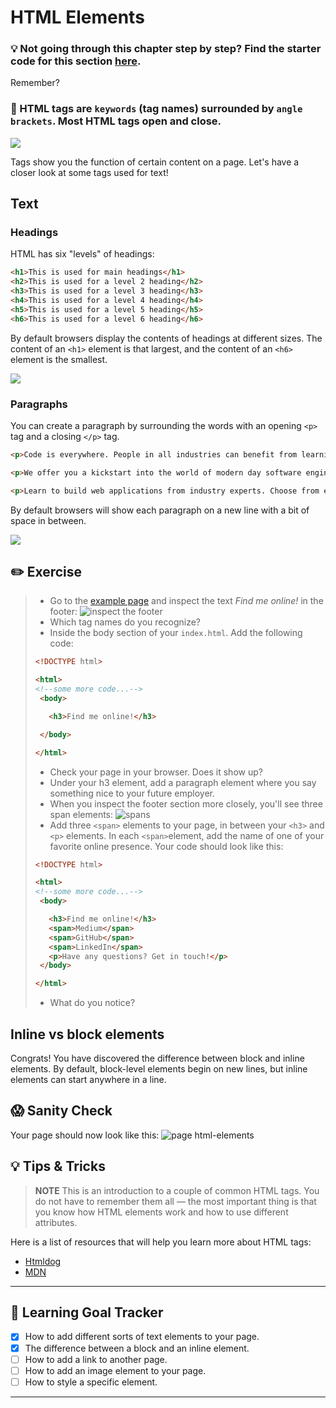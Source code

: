 # HTML Elements

### 💡 Not going through this chapter step by step? Find the starter code  for this section [here]().

Remember?

### 🌟 HTML tags are `keywords` (tag names) surrounded by `angle brackets`. Most HTML tags open and close.

[![](http://cd.sseu.re/20170208-4ri4d.png)](http://cd.sseu.re/20170208-4ri4d.png)

Tags show you the function of certain content on a page. Let's have a closer look at some tags used for text!

## Text

### Headings

HTML has six "levels" of headings:

```html
<h1>This is used for main headings</h1>
<h2>This is used for a level 2 heading</h2>
<h3>This is used for a level 3 heading</h3>
<h4>This is used for a level 4 heading</h4>
<h5>This is used for a level 5 heading</h5>
<h6>This is used for a level 6 heading</h6>
```

By default browsers display the contents of headings at different sizes. The content of an `<h1>` element is that largest, and the content of an `<h6>` element is the smallest.

[![](http://cd.sseu.re/20161119-90oh8.png)](http://cd.sseu.re/20161119-90oh8.png)

### Paragraphs

You can create a paragraph by surrounding the words with an opening `<p>` tag and a closing `</p>` tag.

```html
<p>Code is everywhere. People in all industries can benefit from learning code to boost their productivity and e-skills.</p>

<p>We offer you a kickstart into the world of modern day software engineering for the web with immersive and results-driven boot camps.</p>

<p>Learn to build web applications from industry experts. Choose from entry level beginner courses all the way up to advanced courses that prepare you for a new career.</p>
```

By default browsers will show each paragraph on a new line with a bit of space in between.

[![](http://cd.sseu.re/20161119-cwhpw.png)](http://cd.sseu.re/20161119-cwhpw.png)

## ✏️ Exercise

> * Go to the [example page](https://serene-mcnulty-aa84b3.netlify.com/) and inspect the text _Find me online!_ in the footer:
> ![inspect the footer](https://cd.sseu.re/Jane_Doe_2018-09-06_10-23-11.png)
> * Which tag names do you recognize?
> * Inside the body section of your `index.html`. Add the following code:
>  ```html
> <!DOCTYPE html>
>
> <html>
>  <!--some more code...-->
>   <body>
>
>     <h3>Find me online!</h3>
>
>   </body>
>
> </html>
> ```
> * Check your page in your browser. Does it show up?
> * Under your h3 element, add a paragraph element where you say something nice to your future employer.
> * When you inspect the footer section more closely, you'll see three span elements:
> ![spans](https://cd.sseu.re/Monosnap_2018-09-06_10-32-09.png)
> * Add three `<span>` elements to your page, in between your `<h3>` and `<p>` elements. In each `<span>`element, add the name of one of your favorite online presence. Your code should look like this:
>  ```html
> <!DOCTYPE html>
>
> <html>
>  <!--some more code...-->
>   <body>
>
>     <h3>Find me online!</h3>
>     <span>Medium</span>
>     <span>GitHub</span>
>     <span>LinkedIn</span>
>     <p>Have any questions? Get in touch!</p>
>   </body>
>
> </html>
> ```
> * What do you notice?

## Inline vs block elements
Congrats! You have discovered the difference between block and inline elements. By default, block-level elements begin on new lines, but inline elements can start anywhere in a line.

## 😱 Sanity Check
Your page should now look like this:
![page html-elements](https://cd.sseu.re/Jane_Doe_2018-09-06_10-46-59.png)

## 💡 Tips & Tricks

> **NOTE** This is an introduction to a couple of common HTML tags. You do not have to remember them all — the most important thing is that you know how HTML elements work and how to use different attributes.

Here is a list of resources that will help you learn more about HTML tags:

+ [Htmldog](http://htmldog.com/guides/html/beginner/tags/)
+ [MDN](https://developer.mozilla.org/nl/docs/Web/HTML/HTML_Tags)

---
## 🎯 Learning Goal Tracker

* [x] How to add different sorts of text elements to your page.
* [x] The difference between a block and an inline element.
* [ ] How to add a link to another page.
* [ ] How to add an image element to your page.
* [ ] How to style a specific element.
---
